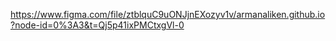 https://www.figma.com/file/ztblquC9uONJjnEXozyv1v/armanaliken.github.io?node-id=0%3A3&t=Qj5p41ixPMCtxgVl-0
